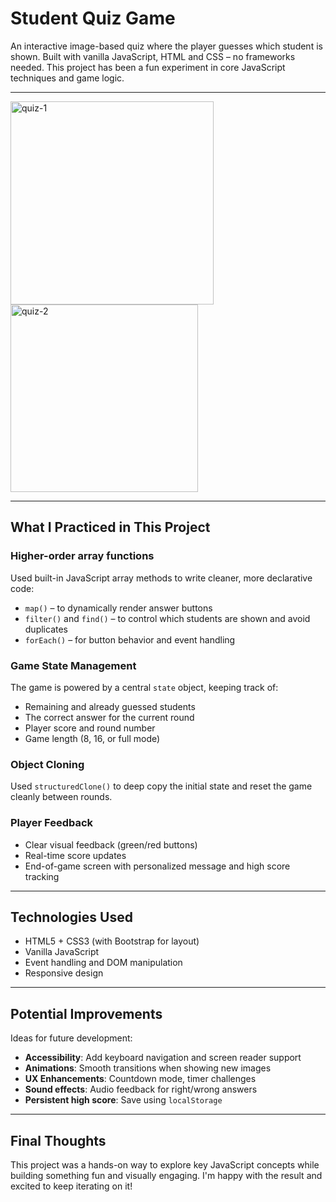 # Student Quiz Game

An interactive image-based quiz where the player guesses which student is shown. Built with vanilla JavaScript, HTML and CSS – no frameworks needed. This project has been a fun experiment in core JavaScript techniques and game logic.

---

<p float="left">
  <img src="https://github.com/user-attachments/assets/5caeb634-3cfa-428c-be88-5d8e0d33fdf1" alt="quiz-1" width="325"/>
  <img src="https://github.com/user-attachments/assets/6131737a-4789-472d-a790-671b78454c1e" alt="quiz-2" width="300"/>
</p>

---

## What I Practiced in This Project

### Higher-order array functions
Used built-in JavaScript array methods to write cleaner, more declarative code:
- `map()` – to dynamically render answer buttons
- `filter()` and `find()` – to control which students are shown and avoid duplicates
- `forEach()` – for button behavior and event handling

### Game State Management
The game is powered by a central `state` object, keeping track of:
- Remaining and already guessed students
- The correct answer for the current round
- Player score and round number
- Game length (8, 16, or full mode)

### Object Cloning
Used `structuredClone()` to deep copy the initial state and reset the game cleanly between rounds.

### Player Feedback
- Clear visual feedback (green/red buttons)
- Real-time score updates
- End-of-game screen with personalized message and high score tracking

---

## Technologies Used

- HTML5 + CSS3 (with Bootstrap for layout)
- Vanilla JavaScript
- Event handling and DOM manipulation
- Responsive design

---

## Potential Improvements

Ideas for future development:

- **Accessibility**: Add keyboard navigation and screen reader support
- **Animations**: Smooth transitions when showing new images
- **UX Enhancements**: Countdown mode, timer challenges
- **Sound effects**: Audio feedback for right/wrong answers
- **Persistent high score**: Save using `localStorage`

---

## Final Thoughts

This project was a hands-on way to explore key JavaScript concepts while building something fun and visually engaging. I'm happy with the result and excited to keep iterating on it!
